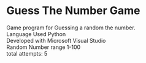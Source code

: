 # Guess The Number Game
Game program for Guessing a random the number.  
Language Used Python  
Developed with Microsoft Visual Studio  
Random Number range 1-100  
total attempts: 5

